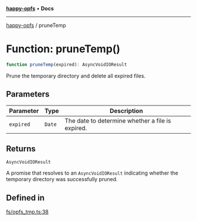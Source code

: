 [**happy-opfs**](../README.md) • **Docs**

***

[happy-opfs](../README.md) / pruneTemp

# Function: pruneTemp()

```ts
function pruneTemp(expired): AsyncVoidIOResult
```

Prune the temporary directory and delete all expired files.

## Parameters

| Parameter | Type | Description |
| ------ | ------ | ------ |
| `expired` | `Date` | The date to determine whether a file is expired. |

## Returns

`AsyncVoidIOResult`

A promise that resolves to an `AsyncVoidIOResult` indicating whether the temporary directory was successfully pruned.

## Defined in

[fs/opfs\_tmp.ts:38](https://github.com/JiangJie/happy-opfs/blob/41bfb9280ee562c4a8708809308f96d116edb112/src/fs/opfs_tmp.ts#L38)
